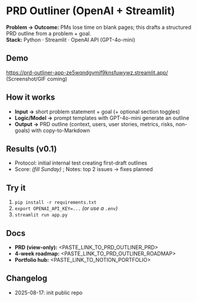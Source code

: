 # PRD Outliner (OpenAI + Streamlit)
**Problem → Outcome:** PMs lose time on blank pages; this drafts a structured PRD outline from a problem + goal.  
**Stack:** Python · Streamlit · OpenAI API (GPT-4o-mini)

## Demo
https://prd-outliner-app-ze5wqndgymjf9knsfuwywz.streamlit.app/
(Screenshot/GIF coming)

## How it works
- **Input →** short problem statement + goal (+ optional section toggles)
- **Logic/Model →** prompt templates with GPT-4o-mini generate an outline
- **Output →** PRD outline (context, users, user stories, metrics, risks, non-goals) with copy-to-Markdown

## Results (v0.1)
- Protocol: initial internal test creating first-draft outlines  
- Score: *(fill Sunday)* ; Notes: top 2 issues → fixes planned

## Try it
1. `pip install -r requirements.txt`
2. `export OPENAI_API_KEY=...`  *(or use a `.env`)*
3. `streamlit run app.py`

## Docs
- **PRD (view-only):** <PASTE_LINK_TO_PRD_OUTLINER_PRD>
- **4-week roadmap:** <PASTE_LINK_TO_PRD_OUTLINER_ROADMAP>
- **Portfolio hub:** <PASTE_LINK_TO_NOTION_PORTFOLIO>

## Changelog
- 2025-08-17: init public repo
